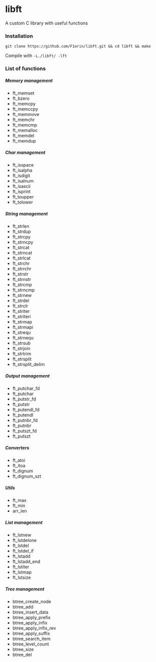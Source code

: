 # libft
A custom C library with useful functions

### Installation
`git clone https://github.com/F1orin/libft.git && cd libft && make`

Compile with `-L./libft/ -lft`

### List of functions
##### Memory management
* ft_memset
* ft_bzero
* ft_memcpy
* ft_memccpy
* ft_memmove
* ft_memchr
* ft_memcmp
* ft_memalloc
* ft_memdel
* ft_memdup

##### Char management
* ft_isspace
* ft_isalpha
* ft_isdigit
* ft_isalnum
* ft_isascii
* ft_isprint
* ft_toupper
* ft_tolower

##### String management
* ft_strlen
* ft_strdup
* ft_strcpy
* ft_strncpy
* ft_strcat
* ft_strncat
* ft_strlcat
* ft_strchr
* ft_strrchr
* ft_strstr
* ft_strnstr
* ft_strcmp
* ft_strncmp
* ft_strnew
* ft_strdel
* ft_strclr
* ft_striter
* ft_striteri
* ft_strmap
* ft_strmapi
* ft_strequ
* ft_strnequ
* ft_strsub
* ft_strjoin
* ft_strtrim
* ft_strsplit
* ft_strsplit_delim

##### Output management
* ft_putchar_fd
* ft_putchar
* ft_putstr_fd
* ft_putstr
* ft_putendl_fd
* ft_putendl
* ft_putnbr_fd
* ft_putnbr
* ft_putszt_fd
* ft_putszt

##### Converters
* ft_atoi
* ft_itoa
* ft_dignum
* ft_dignum_szt

##### Utils
* ft_max
* ft_min
* arr_len

##### List management
* ft_lstnew
* ft_lstdelone
* ft_lstdel
* ft_lstdel_if
* ft_lstadd
* ft_lstadd_end
* ft_lstiter
* ft_lstmap
* ft_lstsize

##### Tree management
* btree_create_node
* btree_add
* btree_insert_data
* btree_apply_prefix
* btree_apply_infix
* btree_apply_infix_rev
* btree_apply_suffix
* btree_search_item
* btree_level_count
* btree_size
* btree_del
